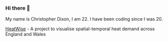 ### Hi there 👋

My name is Christopher Dixon, I am 22. I have been coding since I was 20.

[HeatWise](https://www.heatwise.live/) - A project to visualise spatial-temporal heat demand across England and Wales
